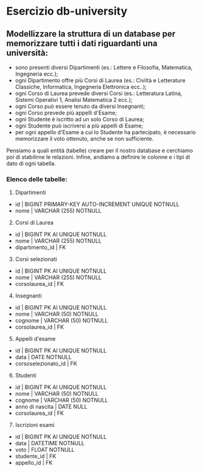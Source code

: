# Esercizio db-university

## Modellizzare la struttura di un database per memorizzare tutti i dati riguardanti una università:

- sono presenti diversi Dipartimenti (es.: Lettere e Filosofia, Matematica, Ingegneria ecc.);
- ogni Dipartimento offre più Corsi di Laurea (es.: Civiltà e Letterature Classiche, Informatica, Ingegneria Elettronica ecc..);
- ogni Corso di Laurea prevede diversi Corsi (es.: Letteratura Latina, Sistemi Operativi 1, Analisi Matematica 2 ecc.);
- ogni Corso può essere tenuto da diversi Insegnanti;
- ogni Corso prevede più appelli d'Esame;
- ogni Studente è iscritto ad un solo Corso di Laurea;
- ogni Studente può iscriversi a più appelli di Esame;
- per ogni appello d'Esame a cui lo Studente ha partecipato, è necessario memorizzare il voto ottenuto, anche se non sufficiente.

Pensiamo a quali entità (tabelle) creare per il nostro database e cerchiamo poi di stabilirne le relazioni.
Infine, andiamo a definire le colonne e i tipi di dato di ogni tabella.

### Elenco delle tabelle:

1. Dipartimenti

- id | BIGINT PRIMARY-KEY AUTO-INCREMENT UNIQUE NOTNULL
- nome | VARCHAR (255) NOTNULL

2. Corsi di Laurea

- id | BIGINT PK AI UNIQUE NOTNULL
- nome | VARCHAR (255) NOTNULL
- dipartimento_id | FK

3. Corsi selezionati

- id | BIGINT PK AI UNIQUE NOTNULL
- nome | VARCHAR (255) NOTNULL
- corsolaurea_id | FK

4. Insegnanti

- id | BIGINT PK AI UNIQUE NOTNULL
- nome | VARCHAR (50) NOTNULL
- cognome | VARCHAR (50) NOTNULL
- corsolaurea_id | FK

5. Appelli d'esame

- id | BIGINT PK AI UNIQUE NOTNULL
- data | DATE NOTNULL
- corsoselezionato_id | FK

6. Studenti

- id | BIGINT PK AI UNIQUE NOTNULL
- nome | VARCHAR (50) NOTNULL
- cognome | VARCHAR (50) NOTNULL
- anno di nascita | DATE NULL
- corsolaurea_id | FK

7. Iscrizioni esami

- id | BIGINT PK AI UNIQUE NOTNULL
- data | DATETIME NOTNULL
- voto | FLOAT NOTNULL
- studente_id | FK
- appello_id | FK
